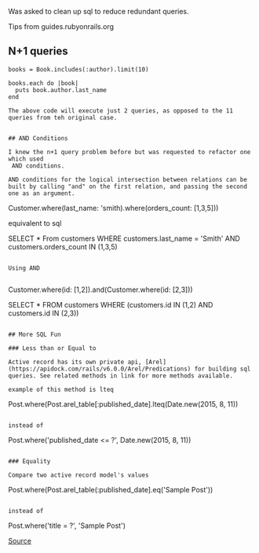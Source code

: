 Was asked to clean up sql to reduce redundant queries. 

Tips from guides.rubyonrails.org

## N+1 queries 

```
books = Book.includes(:author).limit(10)

books.each do |book|
  puts book.author.last_name
end

The above code will execute just 2 queries, as opposed to the 11 queries from teh original case.


## AND Conditions

I knew the n+1 query problem before but was requested to refactor one which used
 AND conditions. 

AND conditions for the logical intersection between relations can be built by calling "and" on the first relation, and passing the second one as an argument.

```
Customer.where(last_name: 'smith).where(orders_count: [1,3,5]))


equivalent to sql

SELECT * From customers WHERE customers.last_name = 'Smith' AND customers.orders_count IN (1,3,5)
```

Using AND 


```
Customer.where(id: [1,2]).and(Customer.where(id: [2,3]))

SELECT * FROM customers WHERE (customers.id IN (1,2) AND
customers.id IN (2,3))
```

## More SQL Fun 

### Less than or Equal to 

Active record has its own private api, [Arel](https://apidock.com/rails/v6.0.0/Arel/Predications) for building sql queries. See related methods in link for more methods available. 

example of this method is lteq

```
Post.where(Post.arel_table[:published_date].lteq(Date.new(2015, 8, 11))
```

instead of 

```
Post.where('published_date <= ?', Date.new(2015, 8, 11))
```

### Equality

Compare two active record model's values 

```
Post.where(Post.arel_table(:published_date].eq('Sample Post'))

```

instead of 

```
Post.where('title = ?', 'Sample Post')


[Source](https://guides.rubyonrails.org/active_record_querying.html) 

